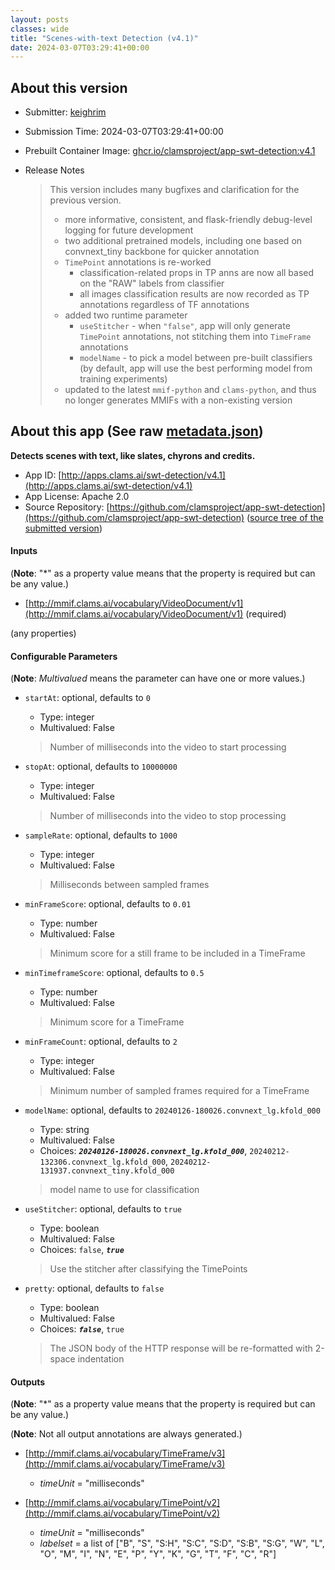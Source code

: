 ```yaml
---
layout: posts
classes: wide
title: "Scenes-with-text Detection (v4.1)"
date: 2024-03-07T03:29:41+00:00
---
```

## About this version

- Submitter: [keighrim](https://github.com/keighrim)
- Submission Time: 2024-03-07T03:29:41+00:00
- Prebuilt Container Image: [ghcr.io/clamsproject/app-swt-detection:v4.1](https://github.com/clamsproject/app-swt-detection/pkgs/container/app-swt-detection/v4.1)
- Release Notes

    > This version includes many bugfixes and clarification for the previous version.  
    > * more informative, consistent, and flask-friendly debug-level logging for future development  
    > * two additional pretrained models, including one based on convnext_tiny backbone for quicker annotation  
    > * `TimePoint` annotations is re-worked  
    >     * classification-related props in TP anns are now all based on the "RAW" labels from classifier  
    >     * all images classification results are now recorded as TP annotations regardless of TF annotations  
    > * added two runtime parameter  
    >     * `useStitcher` - when `"false"`, app will only generate `TimePoint` annotations, not stitching them into `TimeFrame` annotations  
    >     * `modelName` - to pick a model between pre-built classifiers (by default, app will use the best performing model from training experiments)  
    > * updated to the latest `mmif-python` and `clams-python`, and thus no longer generates MMIFs with a non-existing version

## About this app (See raw [metadata.json](metadata.json))

**Detects scenes with text, like slates, chyrons and credits.**

- App ID: [http://apps.clams.ai/swt-detection/v4.1](http://apps.clams.ai/swt-detection/v4.1)
- App License: Apache 2.0
- Source Repository: [https://github.com/clamsproject/app-swt-detection](https://github.com/clamsproject/app-swt-detection) ([source tree of the submitted version](https://github.com/clamsproject/app-swt-detection/tree/v4.1))


#### Inputs
(**Note**: "*" as a property value means that the property is required but can be any value.)

- [http://mmif.clams.ai/vocabulary/VideoDocument/v1](http://mmif.clams.ai/vocabulary/VideoDocument/v1) (required)

 (any properties)



#### Configurable Parameters
(**Note**: _Multivalued_ means the parameter can have one or more values.)

- `startAt`: optional, defaults to `0`

    - Type: integer
    - Multivalued: False


    > Number of milliseconds into the video to start processing
- `stopAt`: optional, defaults to `10000000`

    - Type: integer
    - Multivalued: False


    > Number of milliseconds into the video to stop processing
- `sampleRate`: optional, defaults to `1000`

    - Type: integer
    - Multivalued: False


    > Milliseconds between sampled frames
- `minFrameScore`: optional, defaults to `0.01`

    - Type: number
    - Multivalued: False


    > Minimum score for a still frame to be included in a TimeFrame
- `minTimeframeScore`: optional, defaults to `0.5`

    - Type: number
    - Multivalued: False


    > Minimum score for a TimeFrame
- `minFrameCount`: optional, defaults to `2`

    - Type: integer
    - Multivalued: False


    > Minimum number of sampled frames required for a TimeFrame
- `modelName`: optional, defaults to `20240126-180026.convnext_lg.kfold_000`

    - Type: string
    - Multivalued: False
    - Choices: **_`20240126-180026.convnext_lg.kfold_000`_**, `20240212-132306.convnext_lg.kfold_000`, `20240212-131937.convnext_tiny.kfold_000`


    > model name to use for classification
- `useStitcher`: optional, defaults to `true`

    - Type: boolean
    - Multivalued: False
    - Choices: `false`, **_`true`_**


    > Use the stitcher after classifying the TimePoints
- `pretty`: optional, defaults to `false`

    - Type: boolean
    - Multivalued: False
    - Choices: **_`false`_**, `true`


    > The JSON body of the HTTP response will be re-formatted with 2-space indentation


#### Outputs
(**Note**: "*" as a property value means that the property is required but can be any value.)

(**Note**: Not all output annotations are always generated.)

- [http://mmif.clams.ai/vocabulary/TimeFrame/v3](http://mmif.clams.ai/vocabulary/TimeFrame/v3)
    - _timeUnit_ = "milliseconds"

- [http://mmif.clams.ai/vocabulary/TimePoint/v2](http://mmif.clams.ai/vocabulary/TimePoint/v2)
    - _timeUnit_ = "milliseconds"
    - _labelset_ = a list of ["B", "S", "S:H", "S:C", "S:D", "S:B", "S:G", "W", "L", "O", "M", "I", "N", "E", "P", "Y", "K", "G", "T", "F", "C", "R"]

